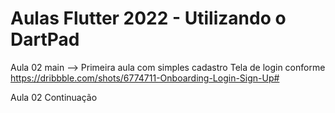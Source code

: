 # Aulas Flutter 2022 - Utilizando o DartPad

Aula 02
main --> Primeira aula com simples cadastro
Tela de login conforme
https://dribbble.com/shots/6774711-Onboarding-Login-Sign-Up#

Aula 02
Continuação
